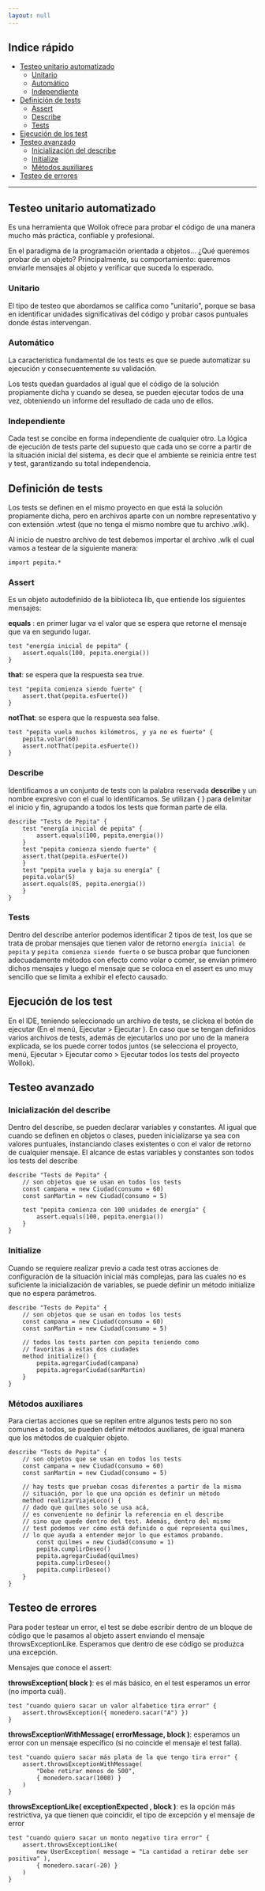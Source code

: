 ```yaml
---
layout: null
---
```


## Indice rápido ##

* <a href="#testeo-unitario-automatizado" class="wollokLink">Testeo unitario automatizado</a>
    * <a href="#unitario" class="wollokLink">Unitario</a>
    * <a href="#automático" class="wollokLink">Automático</a>
    * <a href="#independiente" class="wollokLink">Independiente</a>
* <a href="#definición-de-tests" class="wollokLink">Definición de tests</a>
    * <a href="#assert" class="wollokLink">Assert</a>
    * <a href="#describe" class="wollokLink">Describe</a>
    * <a href="#tests" class="wollokLink">Tests</a>
* <a href="#ejecución-de-los-test" class="wollokLink">Ejecución de los test</a>
* <a href="#testeo-avanzado" class="wollokLink">Testeo avanzado</a>
    * <a href="#inicialización-del-describe" class="wollokLink">Inicialización del describe</a>
    * <a href="#initialize" class="wollokLink">Initialize</a>
    * <a href="#métodos-auxiliares" class="wollokLink">Métodos auxiliares</a>
* <a href="#testeo-de-errores" class="wollokLink">Testeo de errores</a>  

___

## Testeo unitario automatizado ##
Es una herramienta que Wollok ofrece para probar el código de una manera mucho más práctica, confiable y profesional.


En el paradigma de la programación orientada a objetos… ¿Qué queremos probar de un objeto? Principalmente, su comportamiento: queremos enviarle mensajes al objeto y verificar que suceda lo esperado.

### Unitario ###
El tipo de testeo que abordamos se califica como "unitario", porque se basa en identificar unidades significativas del código y probar casos puntuales donde éstas intervengan.

### Automático ###
La característica fundamental de los tests es que se puede automatizar su ejecución y consecuentemente su validación. 


Los tests quedan guardados al igual que el código de la solución propiamente dicha y cuando se desea, se pueden ejecutar todos de una vez, obteniendo un informe del resultado de cada uno de ellos.

### Independiente ###
Cada test se concibe en forma independiente de cualquier otro.
La lógica de ejecución de tests parte del supuesto que cada uno se corre a partir de la situación inicial del sistema, es decir que el ambiente se reinicia entre test y test, garantizando su total independencia.

## Definición de tests ##
Los tests se definen en el mismo proyecto en que está la solución propiamente dicha, pero en archivos aparte con un nombre representativo y con extensión .wtest (que no tenga el mismo nombre que tu archivo .wlk).

Al inicio de nuestro archivo de test debemos importar el archivo .wlk el cual vamos a testear de la siguiente manera:
```wollok
import pepita.*
```

### Assert ###
Es un objeto autodefinido de la biblioteca lib, que entiende los siguientes mensajes: 


**equals** : en primer lugar va el valor que se espera que retorne el mensaje que va en segundo lugar.
```wollok
test "energía inicial de pepita" {
	assert.equals(100, pepita.energia())
}
```

**that**: se espera que la respuesta sea true.
```wollok
test "pepita comienza siendo fuerte" {
	assert.that(pepita.esFuerte())
}
```
**notThat**: se espera que la respuesta sea false.
```wollok
test "pepita vuela muchos kilómetros, y ya no es fuerte" {
	pepita.volar(60)
	assert.notThat(pepita.esFuerte())
}
```
### Describe ###
Identificamos a un conjunto de tests con la palabra reservada **describe** y un nombre expresivo con el cual lo identificamos. Se utilizan { } para delimitar el inicio y fin, agrupando a todos los tests que forman parte de ella.
```wollok
describe "Tests de Pepita" {
    test "energía inicial de pepita" {
	    assert.equals(100, pepita.energia())
    }
    test "pepita comienza siendo fuerte" {
	assert.that(pepita.esFuerte())
    }
    test "pepita vuela y baja su energía" {
	pepita.volar(5)
	assert.equals(85, pepita.energia())
    }
}
```

### Tests ###
Dentro del describe anterior podemos identificar 2 tipos de test, los que se trata de probar mensajes que tienen valor de retorno `energía inicial de pepita` y `pepita comienza siendo fuerte` o se busca probar que funcionen adecuadamente métodos con efecto como volar o comer, se envían primero dichos mensajes y luego el mensaje que se coloca en el assert es uno muy sencillo que se limita a exhibir el efecto causado.


## Ejecución de los test ##

En el IDE, teniendo seleccionado un archivo de tests, se clickea el botón de ejecutar (En el menú, Ejecutar > Ejecutar <Ctrl F11>).
En caso que se tengan definidos varios archivos de tests, además de ejecutarlos uno por uno de la manera explicada, se los puede correr todos juntos (se selecciona el proyecto, menú, Ejecutar > Ejecutar como > Ejecutar todos los tests del proyecto Wollok).



## Testeo avanzado ##


### Inicialización del describe ###
Dentro del describe, se pueden declarar variables y constantes. Al igual que cuando se definen en objetos o clases, pueden inicializarse ya sea con valores puntuales, instanciando clases existentes o con el valor de retorno de cualquier mensaje. El alcance de estas variables y constantes son todos los tests del describe
```wollok
describe "Tests de Pepita" {
	// son objetos que se usan en todos los tests
	const campana = new Ciudad(consumo = 60)
	const sanMartin = new Ciudad(consumo = 5)

	test "pepita comienza con 100 unidades de energía" {
		assert.equals(100, pepita.energia())
	}
}
```

### Initialize ###
Cuando se requiere realizar previo a cada test otras acciones de configuración de la situación inicial más complejas, para las cuales no es suficiente la inicialización de variables, se puede definir un método initialize que no espera parámetros.
```wollok
describe "Tests de Pepita" {
	// son objetos que se usan en todos los tests
	const campana = new Ciudad(consumo = 60)
	const sanMartin = new Ciudad(consumo = 5)

	// todos los tests parten con pepita teniendo como
	// favoritas a estas dos ciudades
	method initialize() {
		pepita.agregarCiudad(campana)
		pepita.agregarCiudad(sanMartin)
	}
}

```

### Métodos auxiliares ###
Para ciertas acciones que se repiten entre algunos tests pero no son comunes a todos, se pueden definir métodos auxiliares, de igual manera que los métodos de cualquier objeto.
```wollok
describe "Tests de Pepita" {
	// son objetos que se usan en todos los tests
	const campana = new Ciudad(consumo = 60)
	const sanMartin = new Ciudad(consumo = 5)

	// hay tests que prueban cosas diferentes a partir de la misma 
	// situación, por lo que una opción es definir un método
	method realizarViajeLoco() {
	// dado que quilmes solo se usa acá,
	// es conveniente no definir la referencia en el describe
	// sino que quede dentro del test. Además, dentro del mismo
	// test podemos ver cómo está definido o qué representa quilmes,
	// lo que ayuda a entender mejor lo que estamos probando.
		const quilmes = new Ciudad(consumo = 1)
		pepita.cumplirDeseo()
		pepita.agregarCiudad(quilmes)
		pepita.cumplirDeseo()
		pepita.cumplirDeseo()
	}
}
```

## Testeo de errores ##

Para poder testear un error, el test se debe escribir dentro de un bloque de código que le pasamos al objeto assert enviando el mensaje throwsExceptionLike. Esperamos que dentro de ese código se produzca una excepción.

Mensajes que conoce el assert:


**throwsException( block )**: es el más básico, en el test esperamos un error (no importa cuál).
```wollok
test "cuando quiero sacar un valor alfabetico tira error" {
	assert.throwsException({ monedero.sacar("A") })
}

```

**throwsExceptionWithMessage( errorMessage, block )**: esperamos un error con un mensaje específico (si no coincide el mensaje el test falla).
```wollok
test "cuando quiero sacar más plata de la que tengo tira error" {
	assert.throwsExceptionWithMessage(
		"Debe retirar menos de 500", 
		{ monedero.sacar(1000) }
	)
}
```

**throwsExceptionLike( exceptionExpected , block )**: es la opción más restrictiva, ya que tienen que coincidir, el tipo de excepción y el mensaje de error
``` wollok
test "cuando quiero sacar un monto negativo tira error" {
	assert.throwsExceptionLike(
   		new UserException( message = "La cantidad a retirar debe ser positiva" ), 
   		{ monedero.sacar(-20) }
	)
}
```